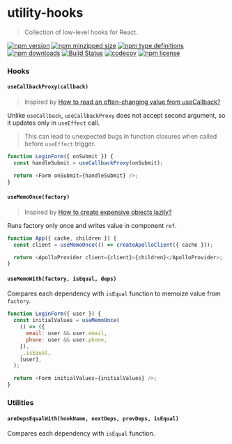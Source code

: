 # utility-hooks

> Collection of low-level hooks for React.

[![npm version](https://img.shields.io/npm/v/utility-hooks.svg)](https://npmjs.com/utility-hooks)
[![npm minzipped size](https://img.shields.io/bundlephobia/minzip/utility-hooks.svg)](https://bundlephobia.com/result?p=utility-hooks)
[![npm type definitions](https://img.shields.io/npm/types/utility-hooks.svg)](https://npmjs.com/utility-hooks)
[![npm downloads](https://img.shields.io/npm/dm/utility-hooks.svg)](https://npmjs.com/utility-hooks)
[![Build Status](https://travis-ci.com/umidbekkarimov/utility-hooks.svg?branch=master)](https://travis-ci.com/umidbekkarimov/utility-hooks)
[![codecov](https://codecov.io/gh/umidbekkarimov/utility-hooks/branch/master/graph/badge.svg)](https://codecov.io/gh/umidbekkarimov/utility-hooks)
[![npm license](https://img.shields.io/npm/l/utility-hooks.svg)](https://npmjs.com/utility-hooks)

### Hooks

#### `useCallbackProxy(callback)`

> Inspired by [How to read an often-changing value from useCallback?](https://reactjs.org/docs/hooks-faq.html#how-to-read-an-often-changing-value-from-usecallback)

Unlike `useCallback`, `useCallbackProxy` does not accept second argument, so it updates only in `useEffect` call.

> This can lead to unexpected bugs in function closures when called before `useEffect` trigger.

```javascript
function LoginForm({ onSubmit }) {
  const handleSubmit = useCallbackProxy(onSubmit);

  return <Form onSubmit={handleSubmit} />;
}
```

#### `useMemoOnce(factory)`

> Inspired by [How to create expensive objects lazily?](https://reactjs.org/docs/hooks-faq.html#how-to-create-expensive-objects-lazily)

Runs factory only once and writes value in component `ref`.

```javascript
function App({ cache, children }) {
  const client = useMemoOnce(() => createApolloClient({ cache }));

  return <ApolloProvider client={client}>{children}</ApolloProvider>;
}
```

#### `useMemoWith(factory, isEqual, deps)`

Compares each dependency with `isEqual` function to memoize value from `factory`.

```javascript
function LoginForm({ user }) {
  const initialValues = useMemoOnce(
    () => ({
      email: user && user.email,
      phone: user && user.phone,
    }),
    _.isEqual,
    [user],
  );

  return <Form initialValues={initialValues} />;
}
```

### Utilities

#### `areDepsEqualWith(hookName, nextDeps, prevDeps, isEqual)`

Compares each dependency with `isEqual` function.
